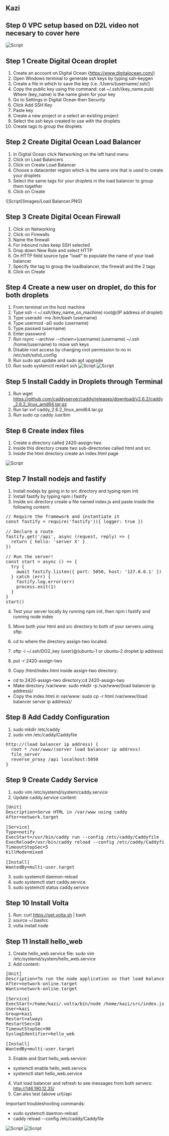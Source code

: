 ## Kazi

## Step 0 VPC setup based on D2L video not necesary to cover here 
![Script](images/VPC.PNG)

## Step 1 Create Digital Ocean droplet

1. Create an account on Digital Ocean (https://www.digitalocean.com/)
2. Open Windows terminal to generate ssh keys by typing ssh-keygen
3. Create a file in which to save the key (i.e. /Users/(username/.ssh/)
4. Copy the public key using the command: cat ~/.ssh/(key_name.pub)
	Where (key_name) is the name given for your key
6. Go to Settings in Digital Ocean then Security
7. Click  Add SSH Key
8. Paste key
9. Create a new project or a select an existing project
10. Select the ssh keys created to use with the droplets
11. Create tags to group the droplets


## Step 2 Create Digital Ocean Load Balancer

1. In Digital Ocean click Networking on the left hand menu
2. Click on Load Balancers
3. Click on Create Load Balancer
4. Choose a datacenter region which is the same one that is used to create your droplets
5. Select the same tags for your droplets in the load balancer to group them together
6. Click on Create

![Script](images/Load Balancer.PNG)

## Step 3 Create Digital Ocean Firewall

1. Click on Networking
2. Click on Firewalls
3. Name the firewall
4. For inbound rules keep SSH selected
5. Drop down New Rule and select HTTP
5. On HTTP field source type "load" to populate the name of your load balancer
6. Specify the tag to group the loadbalancer, the firewall and the 2 tags
7. Click on Create

## Step 4 Create a new user on droplet, do this for both droplets

1. From terminal on the host machine
2. Type ssh -i ~/.ssh/(key_name_on_machine) root@(IP address of droplet)
3. Type useradd -ms /bin/bash (username)
4. Type usermod -aG sudo (username)
5. Type passwd (username)
6. Enter password
7. Run rsync --archive --chown=(username):(username) ~/.ssh /home/(username) to move ssh keys
8. Disable root access by changing root permission to no in /etc/ssh/sshd_config
9. Run sudo apt update and sudo apt upgrade
10. Run sudo systemctl restart ssh
![Script](images/useradd.PNG)
![Script](images/DO_setup.PNG)


## Step 5 Install Caddy in Droplets through Terminal 
1. Run wget https://github.com/caddyserver/caddy/releases/download/v2.6.2/caddy_2.6.2_linux_amd64.tar.gz
2. Run tar xvf caddy_2.6.2_linux_amd64.tar.gz
3. Run sudo cp caddy /usr/bin


## Step 6 Create index files
1. Create a directory called 2420-assign-two
3. Inside this directory create two sub-directories called html and src
4. Inside the html directory create an index.html page

![Script](images/index.PNG)

## Step 7 Install nodejs and fastify

1. Install nodejs by going in to src directory and typing npm init
2. Install fastify by typing npm i fastify
3. Inside src directory create a file named index.js and paste inside the following content:
<pre>
// Require the framework and instantiate it
const fastify = require('fastify')({ logger: true })

// Declare a route
fastify.get('/api', async (request, reply) => {
  return { hello: 'server X' }
})

// Run the server!
const start = async () => {
  try {
    await fastify.listen({ port: 5050, host: '127.0.0.1' })
  } catch (err) {
    fastify.log.error(err)
    process.exit(1)
  }
}
start()
</pre>
4. Test your server locally by running npm init, then npm i fastify and running node index
5. Move both your html and src directory to both of your servers using sftp:

6. cd to where the directory assign-two located.
7. sftp -i ~/.ssh/DO2_key (user)@(ubuntu-1 or ubuntu-2 droplet ip address)
8. put -r 2420-assign-two


9. Copy /html/index.html inside assign-two directory:
- cd to 2420-assign-two directory:cd 2420-assign-two
- Make directory /var/www: sudo mkdir -p /var/www/(load balancer ip address)/
- Copy the index.html in var/www: sudo cp -r html /var/www/(load balancer server ip address)/

## Step 8 Add Caddy Configuration
1. sudo mkdir /etc/caddy
2. sudo vim /etc/caddy/Caddyfile
<pre>
http://(load balancer ip address) {
  root * /var/www/(server load balancer ip address)
  file_server
  reverse_proxy /api localhost:5050
}
</pre>

## Step 9 Create Caddy Service
1. sudo vim /etc/systemd/system/caddy.service
2. Update caddy.service content: 
<pre>[Unit]
Description=Serve HTML in /var/www using caddy
After=network.target

[Service]
Type=notify
ExecStart=/usr/bin/caddy run --config /etc/caddy/Caddyfile
ExecReload=/usr/bin/caddy reload --config /etc/caddy/Caddyfile
TimeoutStopSec=5
KillMode=mixed

[Install]
WantedBy=multi-user.target
</pre>

3. sudo systemctl daemon-reload
4. sudo systemctl start caddy.service
5. sudo systemctl status caddy.service

## Step 10 Install Volta
1. Run: curl https://get.volta.sh | bash
2. source ~/.bashrc
3. volta install node


## Step 11 Install hello_web
1. Create hello_web.service file: sudo vim /etc/systemd/system/hello_web.service
2. Add content:
<pre>
[Unit]
Description=To run the node application so that load balancer can access
After=network-online.target
Wants=network-online.target

[Service]
ExecStart=/home/kazi/.volta/bin/node /home/kazi/src/index.js
User=kazi
Group=kazi
Restart=always
RestartSec=10
TimeoutStopSec=90
SyslogIdentifier=hello_web

[Install]
WantedBy=multi-user.target
</pre>

3. Enable and Start hello_web.service:
- systemctl enable hello_web.service
- systemctl start hello_web.service

4. Visit load balancer and refresh to see messages from both servers: http://146.190.12.35/
5. Can also test (above url)/api

Important troubleshooting commands:
- sudo systemctl daemon-reload
- caddy reload --config /etc/caddy/Caddyfile

![Script](images/test_screens.PNG)
![Script](images/test_api.PNG)


